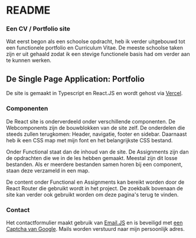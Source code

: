 # README
### Een CV / Portfolio site
Wat eerst begon als een schoolse opdracht, heb ik verder uitgebouwd tot een functionele portfolio en Curriculum Vitae. De meeste schoolse taken zijn er uit gehaald zodat ik een stevige functionele basis had om verder aan te kunnen werken.

## De Single Page Application: Portfolio
De site is gemaakt in Typescript en React.JS en wordt gehost via [Vercel](vercel.com).

### Componenten
De React site is onderverdeeld onder verschillende componenten. De Webcomponents zijn de bouwblokken van de site zelf. De onderdelen die steeds zullen terugkomen: Header, navigatie, footer en sidebar. Daarnaast heb ik een CSS map met mijn font en het belangrijkste CSS bestand.

Onder Functional staat dan de inhoud van de site. De Assignments zijn dan de opdrachten die we in de les hebben gemaakt. Meestal zijn dit losse bestanden. Als er meerdere bestanden samen horen bij een component, staan deze verzameld in een map.

De content onder Functional en Assignments kan bereikt worden door de React Router die gebruikt wordt in het project. De zoekbalk bovenaan de site kan verder ook gebruikt worden om deze pagina's terug te vinden.

### Contact
Het contactformulier maakt gebruik van [Email.JS](https://www.emailjs.com/) en is beveiligd met [een Captcha van Google](https://developers.google.com/recaptcha/). Mails worden verstuurd naar mijn persoonlijk adres.
